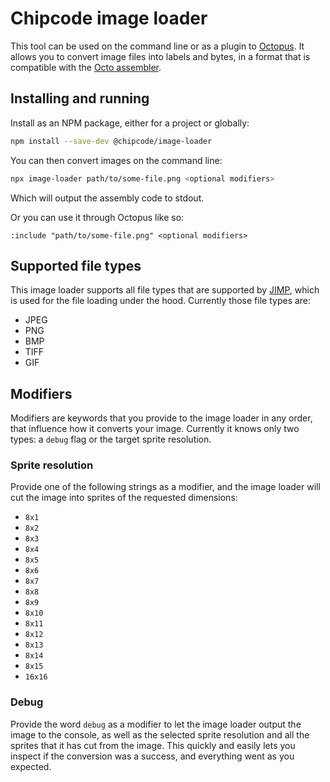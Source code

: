 # Chipcode image loader

This tool can be used on the command line or as a plugin to
[Octopus](https://www.npmjs.com/package/@chipcode/octopus). It allows you to
convert image files into labels and bytes, in a format that is compatible with
the [Octo assembler](https://www.npmjs.com/package/octo-assembler).

## Installing and running

Install as an NPM package, either for a project or globally:

```bash
npm install --save-dev @chipcode/image-loader
```

You can then convert images on the command line:

```bash
npx image-loader path/to/some-file.png <optional modifiers>
```

Which will output the assembly code to stdout.

Or you can use it through Octopus like so:

```octo
:include "path/to/some-file.png" <optional modifiers>
```

## Supported file types

This image loader supports all file types that are supported by
[JIMP](https://www.npmjs.com/package/jimp), which is used for the file loading
under the hood. Currently those file types are:

  * JPEG
  * PNG
  * BMP
  * TIFF
  * GIF

## Modifiers

Modifiers are keywords that you provide to the image loader in any order, that
influence how it converts your image. Currently it knows only two types: a
`debug` flag or the target sprite resolution.

### Sprite resolution

Provide one of the following strings as a modifier, and the image loader will
cut the image into sprites of the requested dimensions:

  * `8x1`
  * `8x2`
  * `8x3`
  * `8x4`
  * `8x5`
  * `8x6`
  * `8x7`
  * `8x8`
  * `8x9`
  * `8x10`
  * `8x11`
  * `8x12`
  * `8x13`
  * `8x14`
  * `8x15`
  * `16x16`

### Debug

Provide the word `debug` as a modifier to let the image loader output the image
to the console, as well as the selected sprite resolution and all the sprites
that it has cut from the image. This quickly and easily lets you inspect if the
conversion was a success, and everything went as you expected.
